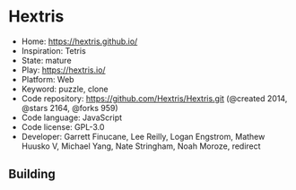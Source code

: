 # Hextris

- Home: https://hextris.github.io/
- Inspiration: Tetris
- State: mature
- Play: https://hextris.io/
- Platform: Web
- Keyword: puzzle, clone
- Code repository: https://github.com/Hextris/Hextris.git (@created 2014, @stars 2164, @forks 959)
- Code language: JavaScript
- Code license: GPL-3.0
- Developer: Garrett Finucane, Lee Reilly, Logan Engstrom, Mathew Huusko V, Michael Yang, Nate Stringham, Noah Moroze, redirect

## Building

